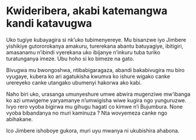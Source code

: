 # Kwideribera, akabi katemangwa kandi katavugwa

Uko tugiye kubayagira si nk’uko tubimenyereye. Mu bisanzwe iyo Jimbere yishikiye gutororokanya amakuru, turerekana abantu batuyagiye, ibitigiri, amasanamu n’ibindi vyerekana uko ibijanye n’inkuru tuba turiko turatunganya imeze. Ubu hoho si ko bimeze na gato.

Bivugwa mu bwongoshwa, ntibabigaragaza, abandi bakabivugira mu biro vyugaye, kubera ko ari agatukisha kwumva ko ishure wigako canke urereyeko canke utangako ubumenyi hakorwa ako kabi.

Naho biri uko, urasanga umunyeshure umwe abwira mugenziwe mw’ibanga ko azi umwigeme yaryamanye n’umwigisha wiwe kugira ngo yunguruzwe. Ivyo rero vyoba bigirwa mu gihugu hagati co kimwe n’i Bujumbura. None vyoba bibandanya no muri kaminuza ? Nta wovyemeza canke ngo abihakane.

Ico Jimbere ishoboye gukora, muri uyu mwanya ni ukubishira ahabona.